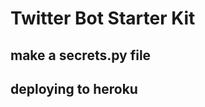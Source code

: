 Twitter Bot Starter Kit
=======================

## make a secrets.py file


## deploying to heroku
